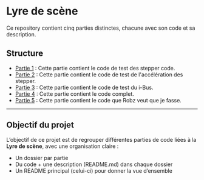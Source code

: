 # Lyre de scène

Ce repository contient cinq parties distinctes, chacune avec son code et sa description.

## Structure

- [Partie 1](./Partie_1) : Cette partie contient le code de test des stepper code.
- [Partie 2](./Partie_2) : Cette partie contient le code de test de l'accélération des stepper.
- [Partie 3](./Partie_3) : Cette partie contient le code de test du i-Bus.
- [Partie 4](./Partie_4) : Cette partie contient le code complet.
- [Partie 5](./Partie_5) : Cette partie contient le code que Robz veut que je fasse.

---

## Objectif du projet
L’objectif de ce projet est de regrouper différentes parties de code liées à la **Lyre de scène**, avec une organisation claire :  
- Un dossier par partie  
- Du code + une description (README.md) dans chaque dossier  
- Un README principal (celui-ci) pour donner la vue d’ensemble
